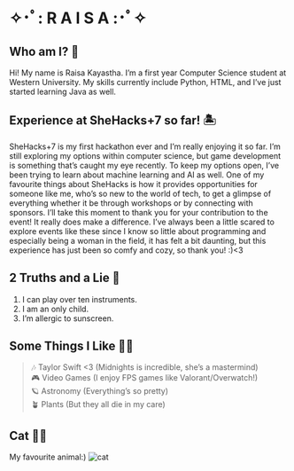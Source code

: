 #  ✧･ﾟ: **R A I S A** :･ﾟ✧
## **Who am I? 🌸**<br>
Hi! My name is Raisa Kayastha. I’m a first year Computer Science student at Western University. My skills currently include Python, HTML, and I’ve just started learning Java as well.<br>


## **Experience at SheHacks+7 so far! 🏝️**<br>
SheHacks+7 is my first hackathon ever and I’m really enjoying it so far. I’m still exploring my options within computer science, but game development is something that’s caught my eye recently. To keep my options open, I’ve been trying to learn about machine learning and AI as well. One of my favourite things about SheHacks is how it provides opportunities for someone like me, who’s so new to the world of tech, to get a glimpse of everything whether it be through workshops or by connecting with sponsors. I’ll take this moment to thank you for your contribution to the event! It really does make a difference. I’ve always been a little scared to explore events like these since I know so little about programming and especially being a woman in the field, it has felt a bit daunting, but this experience has just been so comfy and cozy, so thank you! :)<3<br>

## **2 Truths and a Lie 🎸**<br>
1. I can play over ten instruments.
2. I am an only child.
3. I’m allergic to sunscreen.

## **Some Things I Like 🫶🏼**<br>
>🎶 Taylor Swift <3 (Midnights is incredible, she’s a mastermind) <br>
>🎮 Video Games (I enjoy FPS games like Valorant/Overwatch!) <br>
>🪐 Astronomy (Everything’s so pretty) <br>
>🪴 Plants (But they all die in my care) <br>

## **Cat 👍🏼**
My favourite animal:)
![cat](https://i.pinimg.com/564x/1a/88/96/1a889670d4d062b0d17aa34748cc3ef8.jpg "cat")